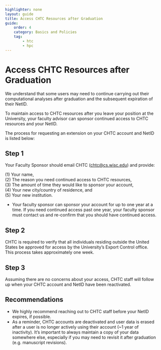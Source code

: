 ```yaml
---
highlighter: none
layout: guide
title: Access CHTC Resources after Graduation
guide:
    order: 4
    category: Basics and Policies
    tag:
        - htc
        - hpc
---
```

# Access CHTC Resources after Graduation

We understand that some users may need to continue carrying out their computational analyses after graduation and the subsequent expiration of their NetID. 

To maintain access to CHTC resources after you leave your position at the University, your faculty advisor can sponsor continued access to CHTC resources and your NetID. 

The process for requesting an extension on your CHTC account and NetID is listed below: 

## **Step 1**

Your Faculty Sponsor should email CHTC (chtc@cs.wisc.edu) and provide:

  (1) Your name, 
  <br>  (2) The reason you need continued access to CHTC resources,
  <br> (3) The amount of time they would like to sponsor your account,
  <br> (4) Your new city/country of residence, and 
  <br> (5) Your new institution. 

* Your faculty sponsor can sponsor your account for up to one year at a time. If you need continued access past one year, your faculty sponsor must contact us and re-confirm that you should have continued access. 

## **Step 2** 

CHTC is required to verify that all individuals residing outside the United States be approved for access by the University’s Export Control office. This process takes approximately one week. 

## **Step 3**

Assuming there are no concerns about your access, CHTC staff will follow up when your CHTC account and NetID have been reactivated.  

## **Recommendations** 
* We highly recommend reaching out to CHTC staff before your NetID expires, if possible. 
* As a reminder, CHTC accounts are deactivated and user data is erased after a user is no longer actively using their account (~1 year of inactivity). It’s important to always maintain a copy of your data somewhere else, especially if you may need to revisit it after graduation (e.g. manuscript revisions). 
